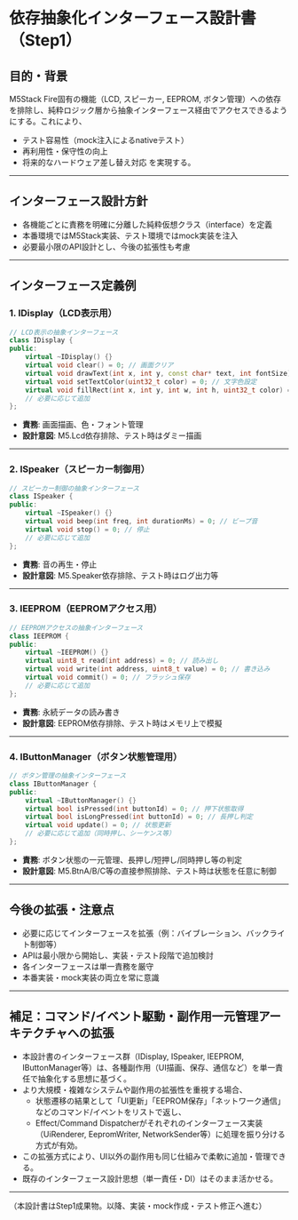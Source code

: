# 依存抽象化インターフェース設計書（Step1）

## 目的・背景
M5Stack Fire固有の機能（LCD, スピーカー, EEPROM, ボタン管理）への依存を排除し、純粋ロジック層から抽象インターフェース経由でアクセスできるようにする。これにより、
- テスト容易性（mock注入によるnativeテスト）
- 再利用性・保守性の向上
- 将来的なハードウェア差し替え対応
を実現する。

---

## インターフェース設計方針
- 各機能ごとに責務を明確に分離した純粋仮想クラス（interface）を定義
- 本番環境ではM5Stack実装、テスト環境ではmock実装を注入
- 必要最小限のAPI設計とし、今後の拡張性も考慮

---

## インターフェース定義例

### 1. IDisplay（LCD表示用）
```cpp
// LCD表示の抽象インターフェース
class IDisplay {
public:
    virtual ~IDisplay() {}
    virtual void clear() = 0; // 画面クリア
    virtual void drawText(int x, int y, const char* text, int fontSize) = 0; // テキスト描画
    virtual void setTextColor(uint32_t color) = 0; // 文字色設定
    virtual void fillRect(int x, int y, int w, int h, uint32_t color) = 0; // 矩形塗りつぶし
    // 必要に応じて追加
};
```
- **責務**: 画面描画、色・フォント管理
- **設計意図**: M5.Lcd依存排除、テスト時はダミー描画

---

### 2. ISpeaker（スピーカー制御用）
```cpp
// スピーカー制御の抽象インターフェース
class ISpeaker {
public:
    virtual ~ISpeaker() {}
    virtual void beep(int freq, int durationMs) = 0; // ビープ音
    virtual void stop() = 0; // 停止
    // 必要に応じて追加
};
```
- **責務**: 音の再生・停止
- **設計意図**: M5.Speaker依存排除、テスト時はログ出力等

---

### 3. IEEPROM（EEPROMアクセス用）
```cpp
// EEPROMアクセスの抽象インターフェース
class IEEPROM {
public:
    virtual ~IEEPROM() {}
    virtual uint8_t read(int address) = 0; // 読み出し
    virtual void write(int address, uint8_t value) = 0; // 書き込み
    virtual void commit() = 0; // フラッシュ保存
    // 必要に応じて追加
};
```
- **責務**: 永続データの読み書き
- **設計意図**: EEPROM依存排除、テスト時はメモリ上で模擬

---

### 4. IButtonManager（ボタン状態管理用）
```cpp
// ボタン管理の抽象インターフェース
class IButtonManager {
public:
    virtual ~IButtonManager() {}
    virtual bool isPressed(int buttonId) = 0; // 押下状態取得
    virtual bool isLongPressed(int buttonId) = 0; // 長押し判定
    virtual void update() = 0; // 状態更新
    // 必要に応じて追加（同時押し、シーケンス等）
};
```
- **責務**: ボタン状態の一元管理、長押し/短押し/同時押し等の判定
- **設計意図**: M5.BtnA/B/C等の直接参照排除、テスト時は状態を任意に制御

---

## 今後の拡張・注意点
- 必要に応じてインターフェースを拡張（例：バイブレーション、バックライト制御等）
- APIは最小限から開始し、実装・テスト段階で追加検討
- 各インターフェースは単一責務を厳守
- 本番実装・mock実装の両立を常に意識

---

## 補足：コマンド/イベント駆動・副作用一元管理アーキテクチャへの拡張

- 本設計書のインターフェース群（IDisplay, ISpeaker, IEEPROM, IButtonManager等）は、各種副作用（UI描画、保存、通信など）を単一責任で抽象化する思想に基づく。
- より大規模・複雑なシステムや副作用の拡張性を重視する場合、
  - 状態遷移の結果として「UI更新」「EEPROM保存」「ネットワーク通信」などのコマンド/イベントをリストで返し、
  - Effect/Command Dispatcherがそれぞれのインターフェース実装（UiRenderer, EepromWriter, NetworkSender等）に処理を振り分ける
  方式が有効。
- この拡張方式により、UI以外の副作用も同じ仕組みで柔軟に追加・管理できる。
- 既存のインターフェース設計思想（単一責任・DI）はそのまま活かせる。

---

（本設計書はStep1成果物。以降、実装・mock作成・テスト修正へ進む） 